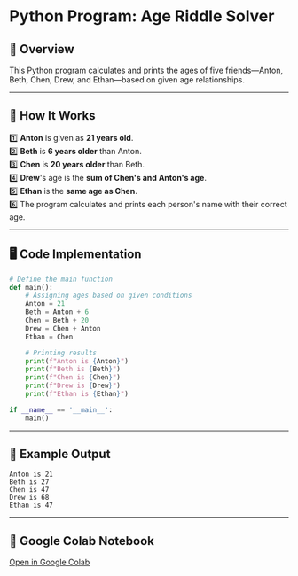 #  Python Program: Age Riddle Solver

## 📝 Overview
This Python program calculates and prints the ages of five friends—Anton, Beth, Chen, Drew, and Ethan—based on given age relationships.

---

## 🔧 How It Works
1️⃣ **Anton** is given as **21 years old**.  
2️⃣ **Beth** is **6 years older** than Anton.  
3️⃣ **Chen** is **20 years older** than Beth.  
4️⃣ **Drew**'s age is the **sum of Chen's and Anton's age**.  
5️⃣ **Ethan** is the **same age as Chen**.  
6️⃣ The program calculates and prints each person's name with their correct age.

---

## 🖥️ Code Implementation
```python
# Define the main function
def main():
    # Assigning ages based on given conditions
    Anton = 21
    Beth = Anton + 6
    Chen = Beth + 20
    Drew = Chen + Anton
    Ethan = Chen

    # Printing results
    print(f"Anton is {Anton}")
    print(f"Beth is {Beth}")
    print(f"Chen is {Chen}")
    print(f"Drew is {Drew}")
    print(f"Ethan is {Ethan}")

if __name__ == '__main__':
    main()
```

---

## 📌 Example Output
```
Anton is 21
Beth is 27
Chen is 47
Drew is 68
Ethan is 47
```

---

## 🔗 Google Colab Notebook
[Open in Google Colab](https://colab.research.google.com/drive/1SIZE5Q0AEMM2Hsy9Jl3y_UvGfwUzzlow?usp=sharing)

